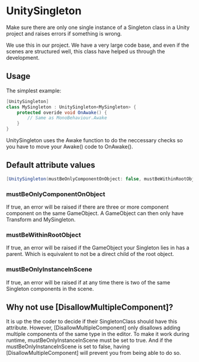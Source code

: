 # UnitySingleton
Make sure there are only one single instance of a Singleton class in a Unity project and raises errors if something is wrong.

We use this in our project. We have a very large code base, and even if the scenes are structured well, this class have helped us through the development.

## Usage
The simplest example:
```C#
[UnitySingleton]
class MySingleton : UnitySingleton<MySingleton> {
    protected overide void OnAwake() {
        // Same as MonoBehaviour.Awake
    }
}
```

UnitySingleton uses the Awake function to do the neccessary checks so you have to move your Awake() code to OnAwake().


## Default attribute values
```C#
[UnitySingleton(mustBeOnlyComponentOnObject: false, mustBeWithinRootObject: false, mustBeOnlyInstanceInScene: true)]
```

### mustBeOnlyComponentOnObject
If true, an error will be raised if there are three or more component component on the same GameObject. A GameObject can then only have Transform and MySingleton.

### mustBeWithinRootObject
If true, an error will be raised if the GameObject your Singleton lies in has a parent. Which is equivalent to not be a direct child of the root object.

### mustBeOnlyInstanceInScene
If true, an error will be raised if at any time there is two of the same Singleton components in the scene.



## Why not use [DisallowMultipleComponent]?
It is up the the coder to decide if their SingletonClass should have this attribute. 
However, [DisallowMultipleComponent] only disallows adding multiple components of the same type in the editor. To make it work during runtime, mustBeOnlyInstanceInScene must be set to true.
And if the mustBeOnlyInstanceInScene is set to false, having [DisallowMultipleComponent] will prevent you from being able to do so.
